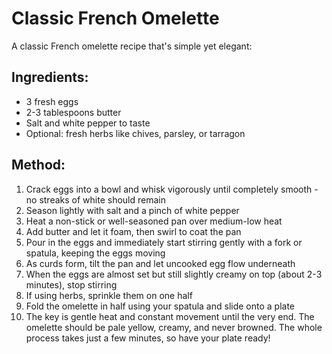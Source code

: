 # Classic French Omelette

A classic French omelette recipe that's simple yet elegant:

## Ingredients:

* 3 fresh eggs
* 2-3 tablespoons butter
* Salt and white pepper to taste
* Optional: fresh herbs like chives, parsley, or tarragon

## Method:

1. Crack eggs into a bowl and whisk vigorously until completely smooth - no streaks of white should remain
2. Season lightly with salt and a pinch of white pepper
3. Heat a non-stick or well-seasoned pan over medium-low heat
4. Add butter and let it foam, then swirl to coat the pan
5. Pour in the eggs and immediately start stirring gently with a fork or spatula, keeping the eggs moving
6. As curds form, tilt the pan and let uncooked egg flow underneath
7. When the eggs are almost set but still slightly creamy on top (about 2-3 minutes), stop stirring
8. If using herbs, sprinkle them on one half
9. Fold the omelette in half using your spatula and slide onto a plate
10. The key is gentle heat and constant movement until the very end. The omelette should be pale yellow, creamy, and never browned. The whole process takes just a few minutes, so have your plate ready!
